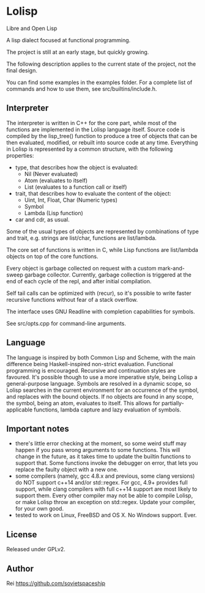 # Lolisp
Libre and Open Lisp

A lisp dialect focused at functional programming.

The project is still at an early stage, but quickly growing.

The following description applies to the current state of the project, not the
final design.

You can find some examples in the examples folder.
For a complete list of commands and how to use them, see src/builtins/include.h.

## Interpreter

The interpreter is written in C++ for the core part, while most of the functions
are implemented in the Lolisp language itself.
Source code is compiled by the lisp_tree() function to produce a tree of objects
that can be then evaluated, modified, or rebuilt into source code at any time.
Everything in Lolisp is represented by a common structure, with the following properties:

* type, that describes how the object is evaluated:
    - Nil (Never evaluated)
    - Atom (evaluates to itself)
    - List (evaluates to a function call or itself)
* trait, that describes how to evaluate the content of the object:
    - Uint, Int, Float, Char (Numeric types)
    - Symbol
    - Lambda (Lisp function)
* car and cdr, as usual.

Some of the usual types of objects are represented by combinations of type and trait,
e.g. strings are list/char, functions are list/lambda.

The core set of functions is written in C, while Lisp functions are list/lambda 
objects on top of the core functions.

Every object is garbage collected on request with a custom mark-and-sweep 
garbage collector. Currently, garbage collection is triggered at the end of each
cycle of the repl, and after initial compilation.

Self tail calls can be optimized with (recur), so it's possible to write faster
recursive functions without fear of a stack overflow.

The interface uses GNU Readline with completion capabilities for symbols.

See src/opts.cpp for command-line arguments.

## Language

The language is inspired by both Common Lisp and Scheme, with the main difference
being Haskell-inspired non-strict evaluation.
Functional programming is encouraged. Recursive and continuation styles are favoured.
It's possible though to use a more imperative style, being Lolisp a general-purpose language.
Symbols are resolved in a dynamic scope, so Lolisp searches in the current environment
for an occurrence of the symbol, and replaces with the bound objects. If no objects
are found in any scope, the symbol, being an atom, evaluates to itself.
This allows for partially-applicable functions, lambda capture and lazy evaluation of symbols.

## Important notes

* there's little error checking at the moment, so some weird stuff may
happen if you pass wrong arguments to some functions. This will change in the future,
as it takes time to update the builtin functions to support that.
Some functions invoke the debugger on error, that lets you replace the faulty
object with a new one.
* some compilers (namely, gcc 4.8.x and previous, some clang versions) do NOT
support c++14 and/or std::regex. For gcc, 4.9+ provides full support, while clang
compilers with full c++14 support are most likely to support them.
Every other compiler may not be able to compile Lolisp, or make Lolisp throw an
exception on std::regex. Update your compiler, for your own good.
* tested to work on Linux, FreeBSD and OS X. No Windows support. Ever.

## License

Released under GPLv2.

## Author

Rei <https://github.com/sovietspaceship>
